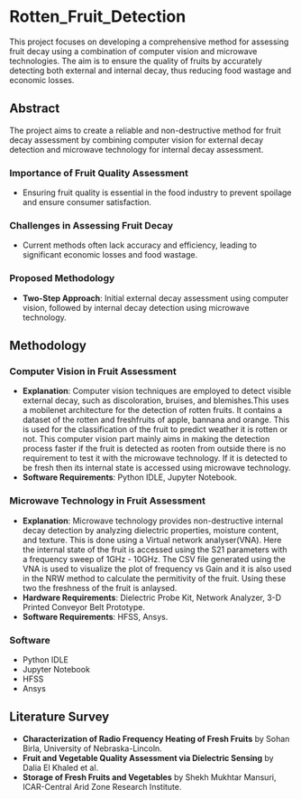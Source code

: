 # Rotten_Fruit_Detection

This project focuses on developing a comprehensive method for assessing fruit decay using a combination of computer vision and microwave technologies. The aim is to ensure the quality of fruits by accurately detecting both external and internal decay, thus reducing food wastage and economic losses.


## Abstract
The project aims to create a reliable and non-destructive method for fruit decay assessment by combining computer vision for external decay detection and microwave technology for internal decay assessment.

### Importance of Fruit Quality Assessment
- Ensuring fruit quality is essential in the food industry to prevent spoilage and ensure consumer satisfaction.

### Challenges in Assessing Fruit Decay
- Current methods often lack accuracy and efficiency, leading to significant economic losses and food wastage.

### Proposed Methodology
- **Two-Step Approach**: Initial external decay assessment using computer vision, followed by internal decay detection using microwave technology.

## Methodology

### Computer Vision in Fruit Assessment
- **Explanation**: Computer vision techniques are employed to detect visible external decay, such as discoloration, bruises, and blemishes.This uses a mobilenet architecture for the detection of rotten fruits. It contains a dataset of the rotten and freshfruits of apple, bannana and orange. This is used for the classification of the fruit to predict weather it is rotten or not. This computer vision part mainly aims in making the detection process faster if the fruit is detected as rooten from outside there is no requirement to test it with the microwave technology. If it is detected to be fresh then its internal state is accessed using microwave technology.
- **Software Requirements**: Python IDLE, Jupyter Notebook.

### Microwave Technology in Fruit Assessment
- **Explanation**: Microwave technology provides non-destructive internal decay detection by analyzing dielectric properties, moisture content, and texture. This is done using a Virtual network analyser(VNA). Here the internal state of the fruit is accessed using the S21 parameters with a frequency sweep of 1GHz - 10GHz. The CSV file generated using the VNA is used to visualize the plot of frequency vs Gain and it is also used in the NRW method to calculate the permitivity of the fruit. Using these two the freshness of the fruit is anlaysed.
- **Hardware Requirements**: Dielectric Probe Kit, Network Analyzer, 3-D Printed Conveyor Belt Prototype.
- **Software Requirements**: HFSS, Ansys.


### Software
- Python IDLE
- Jupyter Notebook
- HFSS
- Ansys


## Literature Survey
- **Characterization of Radio Frequency Heating of Fresh Fruits** by Sohan Birla, University of Nebraska-Lincoln.
- **Fruit and Vegetable Quality Assessment via Dielectric Sensing** by Dalia El Khaled et al.
- **Storage of Fresh Fruits and Vegetables** by Shekh Mukhtar Mansuri, ICAR-Central Arid Zone Research Institute.



